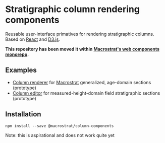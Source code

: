 # Stratigraphic column rendering components

Reusable user-interface primatives for rendering stratigraphic columns.
Based on [React](https://reactjs.org) and [D3.js](https://d3js.org).

**This repository has been moved it within [Macrostrat's web components monorepo](https://github.com/UW-Macrostrat/web-components).**

## Examples

- [Column renderer](http://birdnest.geology.wisc.edu/section-renderer) for [Macrostrat](https://macrostrat.org) generalized, age-domain sections (prototype)
- [Column editor](http://birdnest.geology.wisc.edu/section-editor) for measured-height-domain field stratigraphic sections (prototype)

## Installation

```
npm install --save @macrostrat/column-components
```

Note: this is aspirational and does not work quite yet
